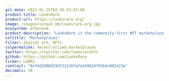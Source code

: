 ```yaml
---
git-date: 2022-01-25T02:35:33-07:00
product-title: LooksRare
product-url: https://looksrare.org/
image: /images/output_md/looksrare.org.jpg
ecosystem: ethereum
product-description: "LooksRare is the community-first NFT marketplace that actively rewards traders, collectors and creators for participating"
coltitle: "Marketplaces"
filter: digital art, NFTs
colpermalink: decentralized_marketplaces
twitter: https://twitter.com/looksrarenft
github: https://github.com/LooksRare
ticker: LOOKS
contract: "0xf4d2888d29d722226fafa5d9b24f9164c092421e"
decimals: 18
---
```

